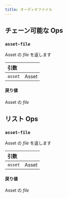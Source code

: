 ```yaml
---
title: オーディオファイル
---
```


## チェーン可能な Ops
<h3 id="asset-file"><code>asset-file</code></h3>

Asset の _file_ を返します

| 引数 |  |
| :--- | :--- |
| `asset` | Asset |

#### 戻り値
Asset の _file_


## リスト Ops
<h3 id="asset-file"><code>asset-file</code></h3>

Asset の _file_ を返します

| 引数 |  |
| :--- | :--- |
| `asset` | Asset |

#### 戻り値
Asset の _file_